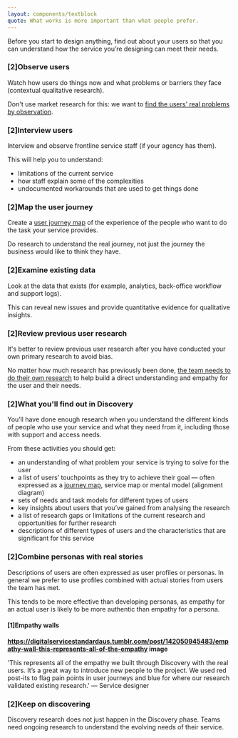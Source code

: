 ```yaml
---
layout: components/textblock
quote: What works is more important than what people prefer.
---
```


Before you start to design anything, find out about your users so that you can understand how the service you’re designing can meet their needs.

### [2]Observe users

Watch how users do things now and what problems or barriers they face (contextual qualitative research).

Don't use market research for this: we want to [find the users' real problems by observation](https://www.dta.gov.au/blog/i-want-a-pony/).

### [2]Interview users

Interview and observe frontline service staff (if your agency has them).

This will help you to understand:
 - limitations of the current service
 - how staff explain some of the complexities
 - undocumented workarounds that are used to get things done

### [2]Map the user journey

Create a [user journey map](https://designnotes.blog.gov.uk/2016/04/21/how-to-make-a-user-journey-map/) of the experience of the people who want to do the task your service provides.

Do research to understand the real journey, not just the journey the business would like to think they have.

### [2]Examine existing data

Look at the data that exists (for example, analytics, back-office workflow and support logs).

This can reveal new issues and provide quantitative evidence for qualitative insights.

### [2]Review previous user research

It's better to review previous user research after you have conducted your own primary research to avoid bias.

No matter how much research has previously been done, [the team needs to do their own research](http://www.andybudd.com/archives/2017/05/the_real_value_of_original_research/) to help build a direct understanding and empathy for the user and their needs.

### [2]What you'll find out in Discovery

You’ll have done enough research when you understand the different kinds of people who use your service and what they need from it, including those with support and access needs.

From these activities you should get:
- an understanding of what problem your service is trying to solve for the user
- a list of users’ touchpoints as they try to achieve their goal — often expressed as a [journey map](https://designnotes.blog.gov.uk/2016/04/21/how-to-make-a-user-journey-map/), service map or mental model (alignment diagram)
- sets of needs and task models for different types of users
- key insights about users that you’ve gained from analysing the research
- a list of research gaps or limitations of the current research and opportunities for further research
- descriptions of different types of users and the characteristics that are significant for this service

### [2]Combine personas with real stories

Descriptions of users are often expressed as user profiles or personas. In general we prefer to use profiles combined with actual stories from users the team has met.

This tends to be more effective than developing personas, as empathy for an actual user is likely to be more authentic than empathy for a persona.

#### [1]Empathy walls

**https://digitalservicestandardaus.tumblr.com/post/142050945483/empathy-wall-this-represents-all-of-the-empathy image**

'This represents all of the empathy we built through Discovery with the real users. It’s a great way to introduce new people to the project. We used red post-its to flag pain points in user journeys and blue for where our research validated existing research.' — Service designer

### [2]Keep on discovering

Discovery research does not just happen in the Discovery phase. Teams need ongoing research to understand the evolving needs of their service.
